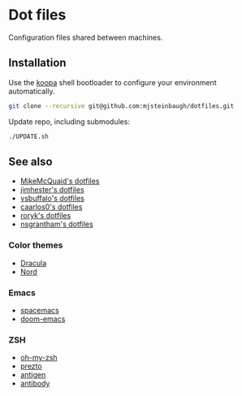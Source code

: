 # Dot files

Configuration files shared between machines.

## Installation

Use the [koopa](https://github.com/acidgenomics/koopa/) shell bootloader to configure your environment automatically.

```sh
git clone --recursive git@github.com:mjsteinbaugh/dotfiles.git
```

Update repo, including submodules:

```sh
./UPDATE.sh
```

## See also

- [MikeMcQuaid's dotfiles](https://github.com/MikeMcQuaid/dotfiles)
- [jimhester's dotfiles](https://github.com/jimhester/dotfiles)
- [vsbuffalo's dotfiles](https://github.com/vsbuffalo/dotfiles)
- [caarlos0's dotfiles](https://github.com/caarlos0/dotfiles)
- [roryk's dotfiles](https://github.com/roryk/dotfiles)
- [nsgrantham's dotfiles](https://github.com/nsgrantham/dotfiles)

### Color themes

- [Dracula](https://draculatheme.com/)
- [Nord](https://github.com/arcticicestudio/nord)

### Emacs

- [spacemacs](http://spacemacs.org/)
- [doom-emacs](https://github.com/hlissner/doom-emacs)

### ZSH

- [oh-my-zsh](https://github.com/robbyrussell/oh-my-zsh)
- [prezto](https://github.com/sorin-ionescu/prezto)
- [antigen](https://github.com/zsh-users/antigen)
- [antibody](https://getantibody.github.io/)

